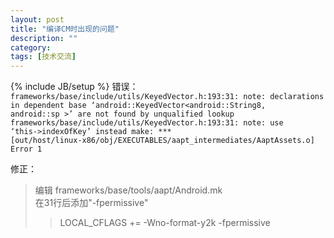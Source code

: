 ```yaml
---
layout: post
title: "编译CM时出现的问题"
description: ""
category: 
tags: [技术交流]
---
```

{% include JB/setup %}
错误：
<code>
frameworks/base/include/utils/KeyedVector.h:193:31: note: declarations in dependent base ‘android::KeyedVector<android::String8, android::sp<AaptDir> >’ are not found by unqualified lookup
frameworks/base/include/utils/KeyedVector.h:193:31: note: use ‘this->indexOfKey’ instead
make: *** [out/host/linux-x86/obj/EXECUTABLES/aapt_intermediates/AaptAssets.o] Error 1
</code>

修正：
> 编辑 frameworks/base/tools/aapt/Android.mk  
> 在31行后添加"-fpermissive"  
> > LOCAL_CFLAGS += -Wno-format-y2k -fpermissive  

